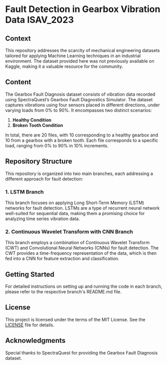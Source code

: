 # Fault Detection in Gearbox Vibration Data ISAV_2023


## Context

This repository addresses the scarcity of mechanical engineering datasets tailored for applying Machine Learning techniques in an industrial environment. The dataset provided here was not previously available on Kaggle, making it a valuable resource for the community.

## Content

The Gearbox Fault Diagnosis dataset consists of vibration data recorded using SpectraQuest’s Gearbox Fault Diagnostics Simulator. The dataset captures vibrations using four sensors placed in different directions, under varying loads from 0% to 90%. It encompasses two distinct scenarios:

1. **Healthy Condition**
2. **Broken Tooth Condition**

In total, there are 20 files, with 10 corresponding to a healthy gearbox and 10 from a gearbox with a broken tooth. Each file corresponds to a specific load, ranging from 0% to 90% in 10% increments.

## Repository Structure

This repository is organized into two main branches, each addressing a different approach for fault detection:

### 1. LSTM Branch

This branch focuses on applying Long Short-Term Memory (LSTM) networks for fault detection. LSTMs are a type of recurrent neural network well-suited for sequential data, making them a promising choice for analyzing time series vibration data.

### 2. Continuous Wavelet Transform with CNN Branch

This branch employs a combination of Continuous Wavelet Transform (CWT) and Convolutional Neural Networks (CNNs) for fault detection. The CWT provides a time-frequency representation of the data, which is then fed into a CNN for feature extraction and classification.

## Getting Started

For detailed instructions on setting up and running the code in each branch, please refer to the respective branch's README.md file.

## License

This project is licensed under the terms of the MIT License. See the [LICENSE](LICENSE) file for details.

## Acknowledgments

Special thanks to SpectraQuest for providing the Gearbox Fault Diagnosis dataset.

